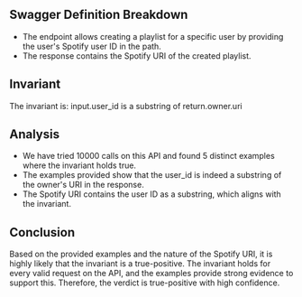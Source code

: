 ## Swagger Definition Breakdown
- The endpoint allows creating a playlist for a specific user by providing the user's Spotify user ID in the path.
- The response contains the Spotify URI of the created playlist.

## Invariant
The invariant is: input.user_id is a substring of return.owner.uri

## Analysis
- We have tried 10000 calls on this API and found 5 distinct examples where the invariant holds true.
- The examples provided show that the user_id is indeed a substring of the owner's URI in the response.
- The Spotify URI contains the user ID as a substring, which aligns with the invariant.

## Conclusion
Based on the provided examples and the nature of the Spotify URI, it is highly likely that the invariant is a true-positive. The invariant holds for every valid request on the API, and the examples provide strong evidence to support this. Therefore, the verdict is true-positive with high confidence.
